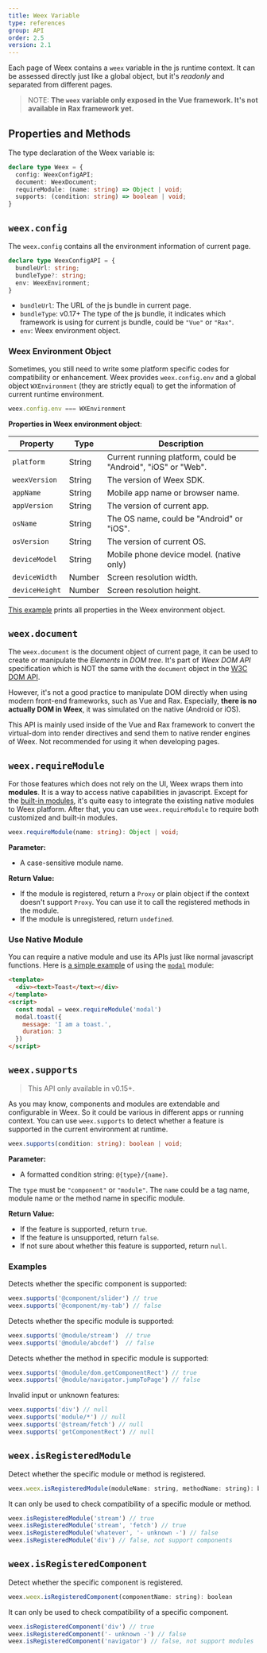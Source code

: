 ```yaml
---
title: Weex Variable
type: references
group: API
order: 2.5
version: 2.1
---
```


<!-- toc -->

Each page of Weex contains a `weex` variable in the js runtime context. It can be assessed directly just like a global object, but it's *readonly* and separated from different pages.

> NOTE: **The `weex` variable only exposed in the Vue framework. It's not available in Rax framework yet.**

## Properties and Methods

The type declaration of the Weex variable is:

```typescript
declare type Weex = {
  config: WeexConfigAPI;
  document: WeexDocument;
  requireModule: (name: string) => Object | void;
  supports: (condition: string) => boolean | void;
}
```

## `weex.config`

The `weex.config` contains all the environment information of current page.

```typescript
declare type WeexConfigAPI = {
  bundleUrl: string;
  bundleType?: string;
  env: WeexEnvironment;
}
```

+ `bundleUrl`: The URL of the js bundle in current page.
+ `bundleType`: <span class="api-version">v0.17+</span> The type of the js bundle, it indicates which framework is using for current js bundle, could be `"Vue"` or `"Rax"`.
+ `env`: Weex environment object.

### Weex Environment Object

Sometimes, you still need to write some platform specific codes for compatibility or enhancement. Weex provides `weex.config.env` and a global object `WXEnvironment` (they are strictly equal) to get the information of current runtime environment.

```js
weex.config.env === WXEnvironment
```

**Properties in Weex environment object**:

| Property       | Type   | Description |
| -------------- | ------ | ----------- |
| `platform`     | String | Current running platform, could be "Android", "iOS" or "Web". |
| `weexVersion`  | String | The version of Weex SDK. |
| `appName`      | String | Mobile app name or browser name. |
| `appVersion`   | String | The version of current app. |
| `osName`       | String | The OS name, could be "Android" or "iOS". |
| `osVersion`    | String | The version of current OS. |
| `deviceModel`  | String | Mobile phone device model. (native only) |
| `deviceWidth`  | Number | Screen resolution width. |
| `deviceHeight` | Number | Screen resolution height. |

[This example](http://dotwe.org/vue/ea2cff9039f3b0e406f8f7da10e874af) prints all properties in the Weex environment object.

## `weex.document`

The `weex.document` is the document object of current page, it can be used to create or manipulate the *Elements* in *DOM tree*. It's part of *Weex DOM API* specification which is NOT the same with the `document` object in the [W3C DOM API](https://www.w3.org/DOM/).

However, it's not a good practice to manipulate DOM directly when using modern front-end frameworks, such as Vue and Rax. Especially, **there is no actually DOM in Weex**, it was simulated on the native (Android or iOS).

This API is mainly used inside of the Vue and Rax framework to convert the virtual-dom into render directives and send them to native render engines of Weex. Not recommended for using it when developing pages.

## `weex.requireModule`

For those features which does not rely on the UI, Weex wraps them into **modules**. It is a way to access native capabilities in javascript. Except for the [built-in modules](./modules/), it's quite easy to integrate the existing native modules to Weex platform. After that, you can use `weex.requireModule` to require both customized and built-in modules.

```typescript
weex.requireModule(name: string): Object | void;
```

**Parameter:**

+ A case-sensitive module name.

**Return Value:**

+ If the module is registered, return a `Proxy` or plain object if the context doesn't support `Proxy`. You can use it to call the registered methods in the module.
+ If the module is unregistered, return `undefined`.

### Use Native Module

You can require a native module and use its APIs just like normal javascript functions. Here is [a simple example](http://dotwe.org/vue/cd7e97f7da08d6d4ca627fc127ab8828) of using the [`modal`](/examples/modal.html) module:

```html
<template>
  <div><text>Toast</text></div>
</template>
<script>
  const modal = weex.requireModule('modal')
  modal.toast({
    message: 'I am a toast.',
    duration: 3
  })
</script>
```

## `weex.supports`

> This API only available in <span class="api-version">v0.15+</span>.

As you may know, components and modules are extendable and configurable in Weex. So it could be various in different apps or running context. You can use `weex.supports` to detect whether a feature is supported in the current environment at runtime.

```typescript
weex.supports(condition: string): boolean | void;
```

**Parameter:**

+ A formatted condition string: `@{type}/{name}`.

The `type` must be `"component"` or `"module"`. The `name` could be a tag name, module name or the method name in specific module.

**Return Value:**

+ If the feature is supported, return `true`.
+ If the feature is unsupported, return `false`.
+ If not sure about whether this feature is supported, return `null`.

### Examples

Detects whether the specific component is supported:

```js
weex.supports('@component/slider') // true
weex.supports('@component/my-tab') // false
```

Detects whether the specific module is supported:

```js
weex.supports('@module/stream')  // true
weex.supports('@module/abcdef')  // false
```

Detects whether the method in specific module is supported:

```js
weex.supports('@module/dom.getComponentRect') // true
weex.supports('@module/navigator.jumpToPage') // false
```

Invalid input or unknown features:

```js
weex.supports('div') // null
weex.supports('module/*') // null
weex.supports('@stream/fetch') // null
weex.supports('getComponentRect') // null
```

## `weex.isRegisteredModule`

Detect whether the specific module or method is registered.

```js
weex.weex.isRegisteredModule(moduleName: string, methodName: string): boolean
```

It can only be used to check compatibility of a specific module or method.

```js
weex.isRegisteredModule('stream') // true
weex.isRegisteredModule('stream', 'fetch') // true
weex.isRegisteredModule('whatever', '- unknown -') // false
weex.isRegisteredModule('div') // false, not support components
```

## `weex.isRegisteredComponent`

Detect whether the specific component is registered.

```js
weex.weex.isRegisteredComponent(componentName: string): boolean
```

It can only be used to check compatibility of a specific component.

```js
weex.isRegisteredComponent('div') // true
weex.isRegisteredComponent('- unknown -') // false
weex.isRegisteredComponent('navigator') // false, not support modules
```
